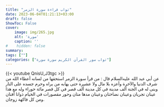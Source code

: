 ```yaml
---
title: "ثواب قراءة سورة الزمر"
date: 2023-06-04T01:21:13+03:00
draft: false
ShowToc: False
cover:
    image: img/265.jpg
    alt: 'صورة'
    caption: ''
#    hidden: false
summary: 
tags: [""]
categories: ["ثواب سور القرآن الكريم سورة سورة"]
---
```

{{< youtube QnisU_J3tgc >}} 
<br>
عن أبي
عبد الله عليه‌السلام قال : من قرأ سورة الزمر استحقها من لسانه أعطاء الله
من شرف الدنيا والآخرة وأعزه بلا مال ولا عشيرة حتى يهابه من يراه
وحرم جسده على النار وبنى له في الجنة ألف مدينة في كل مدينة ألف
قصر في كل قصر مائة حوراء وله مع هذا عينان تجريان وعينان نضاختان 
وعينان مدها متان وحور مقصورات في الخيام ذواتا أفنان ومن كل فاكهة
زوجان.

